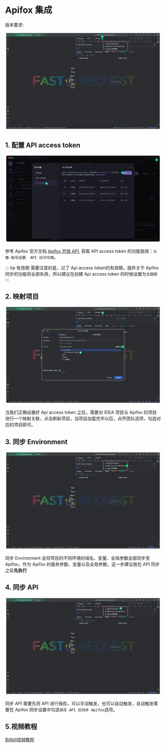 # Apifox 集成

版本要求: <Badge text="2024.1.4+" />

![apifoxIntegration](/img/2024.1.4/apifoxIntegration.png)

## 1. 配置 API access token

![apifoxGenerateApikey](/img/features/apifoxGenerateApikey.png)

参考 Apifox 官方文档 [Apifox 开放 API](https://apifox.com/help/openapi), 获取 API access token 的功能路径：`头像-账号设置- API 访问令牌`。

::: tip 有效期
需要注意的是，过了 Api access token的有效期，插件关于 Apifox 同步的功能将全部失效，所以建议在创建 Api access token 的时候设置为`无限期`
:::

## 2. 映射项目

![apifoxConfigProject](/img/features/apifoxConfigProject.png)

当我们正确设置好 Api access token 之后，需要对 IDEA 项目与 Apifox 的项目进行一个映射关联，点击刷新项目，当项目加载完毕以后，点开团队选项，勾选对应的项目即可。

## 3. 同步 Environment

![apifoxSyncEnvironment](/img/features/apifoxSyncEnvironment.png)

同步 Environment 会将项目的不同环境的域名、变量、全局参数全部同步至 Apifox，作为 Apifox 的服务参数、变量以及全局参数。这一步建议放在 API 同步之前**先执行**

## 4. 同步 API

![apifoxSyncApi](/img/features/apifoxSyncApi.png)

同步 API 需要先将 API 进行保存，可以手动触发，也可以自动触发，自动触发需要在 Apifox 同步设置中勾选`保存 API 后同步 Apifox`选项。

## 5.视频教程

[Bilibili视频教程](https://www.bilibili.com/video/BV1pM4m1Q7c5)

